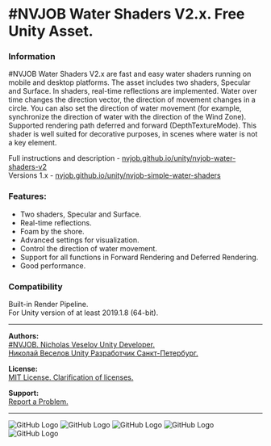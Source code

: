 # #NVJOB Water Shaders V2.x. Free Unity Asset.

### Information

#NVJOB Water Shaders V2.x are fast and easy water shaders running on mobile and desktop platforms. The asset includes two shaders, Specular and Surface. 
In shaders, real-time reflections are implemented. Water over time changes the direction vector, the direction of movement changes in a circle. 
You can also set the direction of water movement (for example, synchronize the direction of water with the direction of the Wind Zone). 
Supported rendering path deferred and forward (DepthTextureMode).
This shader is well suited for decorative purposes, in scenes where water is not a key element.

Full instructions and description - [nvjob.github.io/unity/nvjob-water-shaders-v2](https://nvjob.github.io/unity/nvjob-water-shaders-v2)<br>
Versions 1.x - [nvjob.github.io/unity/nvjob-simple-water-shaders](https://nvjob.github.io/unity/nvjob-simple-water-shaders)<br>

### Features:
- Two shaders, Specular and Surface.
- Real-time reflections.
- Foam by the shore.
- Advanced settings for visualization.
- Control the direction of water movement.
- Support for all functions in Forward Rendering and Deferred Rendering.
- Good performance.

### Compatibility

Built-in Render Pipeline.<br>
For Unity version of at least 2019.1.8 (64-bit).

-------------------------------------------------------------------

**Authors:** <br>
[#NVJOB. Nicholas Veselov Unity Developer.](https://nvjob.github.io)<br>
[Николай Веселов Unity Разработчик Санкт-Петербург.](https://nvjob.github.io)

**License:** <br>
[MIT License. Clarification of licenses.](https://nvjob.github.io/mit-license)

**Support:** <br>
[Report a Problem.](https://nvjob.github.io/reportaproblem/)

-------------------------------------------------------------------

![GitHub Logo](https://nvjob.github.io/repo-a/unity/water-shaders-2/0.jpg)
![GitHub Logo](https://nvjob.github.io/repo-a/unity/water-shaders-2/3.jpg)
![GitHub Logo](https://nvjob.github.io/repo-a/unity/water-shaders-2/5.jpg)
![GitHub Logo](https://nvjob.github.io/repo-a/unity/water-shaders-2/8.jpg)
![GitHub Logo](https://nvjob.github.io/repo-a/unity/water-shaders-2/9.jpg)
